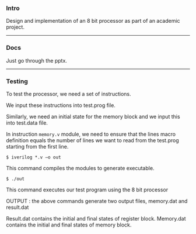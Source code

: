 ### Intro

Design and implementation of an 8 bit processor as part of an academic project.

---

### Docs

Just go through the pptx.

---

### Testing

To test the processor, we need a set of instructions.

We input these instructions into test.prog file.

Similarly, we need an initial state for the memory
block and we input this into test.data file.

In instruction `memory.v` module, we need to ensure
that the lines macro definition equals the number of
lines we want to read from the test.prog starting
from the first line.

`$ iverilog *.v –o out`

This command compiles the modules to generate executable.

`$ ./out`

This command executes our test program using the 8 bit
processor

OUTPUT : the above commands generate two output files,
memory.dat and result.dat

Result.dat contains the initial and final states of register block.
Memory.dat contains the initial and final states of memory block.
